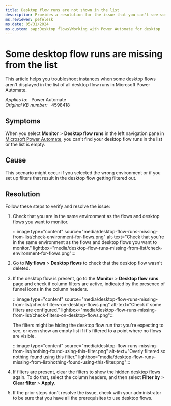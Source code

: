 ```yaml
---
title: Desktop flow runs are not shown in the list
description: Provides a resolution for the issue that you can't see some desktop flow runs when viewing the list of all desktop flow runs in Power Automate.
ms.reviewer: pefelesk
ms.date: 05/31/2024
ms.custom: sap:Desktop flows\Working with Power Automate for desktop
---
```

# Some desktop flow runs are missing from the list

This article helps you troubleshoot instances when some desktop flows aren't displayed in the list of all desktop flow runs in Microsoft Power Automate.

_Applies to:_ &nbsp; Power Automate  
_Original KB number:_ &nbsp; 4598418

## Symptoms

When you select **Monitor** > **Desktop flow runs** in the left navigation pane in [Microsoft Power Automate](https://make.powerautomate.com/), you can't find your desktop flow runs in the list or the list is empty.

## Cause
This scenario might occur if you selected the wrong environment or if you set up filters that result in the desktop flow getting filtered out.

## Resolution
Follow these steps to verify and resolve the issue:
1. Check that you are in the same environment as the flows and desktop flows you want to monitor.

    :::image type="content" source="media/desktop-flow-runs-missing-from-list/check-environment-for-flows.png" alt-text="Check that you're in the same environment as the flows and desktop flows you want to monitor." lightbox="media/desktop-flow-runs-missing-from-list/check-environment-for-flows.png":::

2. Go to **My flows** > **Desktop flows** to check that the desktop flow wasn't deleted.

3. If the desktop flow is present, go to the **Monitor** > **Desktop flow runs** page and check if column filters are active, indicated by the presence of funnel icons in the column headers.

    :::image type="content" source="media/desktop-flow-runs-missing-from-list/check-filters-on-desktop-flows.png" alt-text="Check if some filters are configured." lightbox="media/desktop-flow-runs-missing-from-list/check-filters-on-desktop-flows.png":::

    The filters might be hiding the desktop flow run that you're expecting to see, or even show an empty list if it's filtered to a point where no flows are visible.

    :::image type="content" source="media/desktop-flow-runs-missing-from-list/nothing-found-using-this-filter.png" alt-text="Overly filtered so nothing found using this filter." lightbox="media/desktop-flow-runs-missing-from-list/nothing-found-using-this-filter.png":::

4. If filters are present, clear the filters to show the hidden desktop flows again. To do that, select the column headers, and then select **Filter by** > **Clear filter** > **Apply**.
5. If the prior steps don't resolve the issue, check with your administrator to be sure that you have all the prerequisites to use desktop flows.